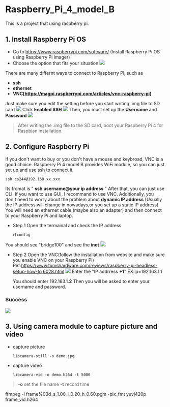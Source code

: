 # Raspberry_Pi_4_model_B

This is a project that using raspberry pi.

## 1. Install Raspberry Pi OS
  - Go to https://www.raspberrypi.com/software/  (Install Raspberry Pi OS using Raspberry Pi Imager)
  - Choose the option that fits your situation
    ![](https://github.com/Terrylin2023/raapberry_pi_4_model_B/blob/main/screenshot/Screenshot%202024-04-10%20at%2000.17.01.png)
    
There are many differnt ways to connect to Raspberry Pi, such as 
- **ssh**
- **ethernet**
- **VNC[https://magpi.raspberrypi.com/articles/vnc-raspberry-pi]**

Just make sure you edit the setting before you start writing .img file to SD card
![](https://github.com/Terrylin2023/raapberry_pi_4_model_B/blob/main/screenshot/Screenshot%202024-04-10%20at%2000.23.22.png)
Click **Enabled SSH**
![](https://github.com/Terrylin2023/raapberry_pi_4_model_B/blob/main/screenshot/Screenshot%202024-04-10%20at%2000.23.40.png)
Then, you must set up the **Username** and **Password**
![](https://github.com/Terrylin2023/raapberry_pi_4_model_B/blob/main/screenshot/Screenshot%202024-04-10%20at%2000.23.58.png)

> After writing the .img file to the SD card, boot your Raspberry Pi 4 for Raspbian installation.
## 2. Configure Raspberry Pi
  If you don't want to buy or you don't have a mouse and keybroad, VNC is a good choice. Raspberry Pi 4 model B provides WiFi module, so you  can just set up and use ssh to connect it.
  ```
  ssh cs244@192.168.xx.xxx
  ```
Its fromat is " **ssh username@your ip address** "
After that, you can just use CLI.
If you want to use GUI, I recommand to use VNC. Additionally, you don't need to worry about the problem about **dynamic IP address** (Usually the IP address will change in nowadays,or you set up a static IP address)
   You will need an ethernet cable (maybe also an adapter) and then connect to your Raspberry Pi and laptop.
   - Step 1 Open the termainal and check the IP address
 ```
    ifconfig
 ```
  You should see "bridge100" and see the **inet**
  ![](https://github.com/Terrylin2023/raapberry_pi_4_model_B/blob/main/screenshot/Screenshot%202024-04-11%20at%2023.16.17.png)
   - Step 2 Open the VNC(follow the installation from website and make sure you enable VNC on your Raspberry Pi) Ref:https://www.tomshardware.com/reviews/raspberry-pi-headless-setup-how-to,6028.html
    ![](https://github.com/Terrylin2023/raapberry_pi_4_model_B/blob/main/screenshot/Screenshot%202024-04-11%20at%2023.24.53.png)
     Enter the "IP addrress **+1**" EX:ip=192.163.1.1

     You should enter 192.163.1.**2** Then you will be asked to enter your username and password.
### Success
![](https://github.com/Terrylin2023/raapberry_pi_4_model_B/blob/main/screenshot/Screenshot%202024-04-11%20at%2023.25.30.png)
     
     
## 3. Using camera module to capture picture and video
- capture picture
  ```
  libcamera-still -o demo.jpg
  ```
- capture video
  ```
  libcamera-vid -o demo.h264 -t 5000
  ```
> **-o** set the file name **-t** record time


ffmpeg -i frame%03d_s_1.00_l_0.20_h_0.60.pgm -pix_fmt yuvj420p frame_vid.h264
